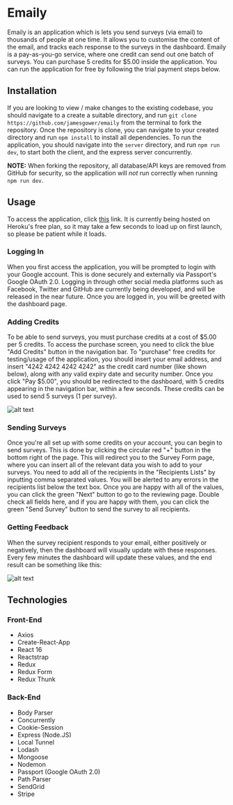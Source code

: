 # Emaily

Emaily is an application which is lets you send surveys (via email) to thousands of people at one time. It allows you to customise the content of the email, and tracks each response to the surveys in the dashboard. Emaily is a pay-as-you-go service, where one credit can send out one batch of surveys. You can purchase 5 credits for $5.00 inside the application. You can run the application for free by following the trial payment steps below.

## Installation

If you are looking to view / make changes to the existing codebase, you should navigate to a create a suitable directory, and run `git clone https://github.com/jamesgower/emaily` from the terminal to fork the repository. Once the repository is clone, you can navigate to your created directory and run `npm install` to install all dependencies. To run the application, you should navigate into the `server` directory, and run `npm run dev`, to start both the client, and the express server concurrently.

**NOTE:**
When forking the repository, all database/API keys are removed from GitHub for security, so the application will *not* run correctly when running `npm run dev`.

## Usage

To access the application, click [this](https://emaily-dev1.herokuapp.com/) link. It is currently being hosted on Heroku's free plan, so it may take a few seconds to load up on first launch, so please be patient while it loads.

### Logging In

When you first access the application, you will be prompted to login with your Google account. This is done securely and externally via Passport's Google OAuth 2.0. Logging in through other social media platforms such as Facebook, Twitter and GitHub are currently being developed, and will be released in the near future. Once you are logged in, you will be greeted with the dashboard page.

### Adding Credits

To be able to send surveys, you must purchase credits at a cost of $5.00 per 5 credits. To access the purchase screen, you need to click the blue "Add Credits" button in the navigation bar. To "purchase" free credits for testing/usage of the application, you should insert your email address, and insert "4242 4242 4242 4242" as the credit card number (like shown below), along with any valid expiry date and security number. Once you click "Pay $5.00", you should be redirected to the dashboard, with 5 credits appearing in the navigation bar, within a few seconds. These credits can be used to send 5 surveys (1 per survey).

![alt text](https://raw.githubusercontent.com/jamesgower/emaily/master/stripe.png)

### Sending Surveys

Once you're all set up with some credits on your account, you can begin to send surveys. This is done by clicking the circular red "+" button in the bottom right of the page. This will redirect you to the Survey Form page, where you can insert all of the relevant data you wish to add to your surveys. You need to add all of the recipients in the "Recipients Lists" by inputting comma separated values. You will be alerted to any errors in the recipients list below the text box. Once you are happy with all of the values, you can click the green "Next" button to go to the reviewing page. Double check all fields here, and if you are happy with them, you can click the green "Send Survey" button to send the survey to all recipients.

### Getting Feedback

When the survey recipient responds to your email, either positively or negatively, then the dashboard will visually update with these responses. Every few minutes the dashboard will update these values, and the end result can be something like this:

![alt text](https://raw.githubusercontent.com/jamesgower/emaily/master/survey.png)

## Technologies

### Front-End

- Axios
- Create-React-App
- React 16
- Reactstrap
- Redux
- Redux Form
- Redux Thunk

### Back-End

- Body Parser
- Concurrently
- Cookie-Session
- Express (Node.JS)
- Local Tunnel
- Lodash
- Mongoose
- Nodemon
- Passport (Google OAuth 2.0)
- Path Parser
- SendGrid
- Stripe
